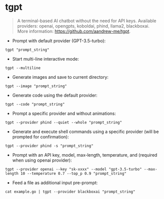 # tgpt

> A terminal-based AI chatbot without the need for API keys.
> Available providers: openai, opengpts, koboldai, phind, llama2, blackboxai.
> More information: <https://github.com/aandrew-me/tgpt>.

- Prompt with default provider (GPT-3.5-turbo):

`tgpt "prompt_string"`

- Start multi-line interactive mode:

`tgpt --multiline`

- Generate images and save to current directory:

`tgpt --image "prompt_string"`

- Generate code using the default provider:

`tgpt --code "prompt_string"`

- Prompt a specific provider and without animations:

`tgpt --provider phind --quiet --whole "prompt_string"`

- Generate and execute shell commands using a specific provider (will be prompted for confirmation):

`tgpt --provider phind -s "prompt_string"`

- Prompt with an API key, model, max-length, temperature, and  (required when using openai provider):

`tgpt --provider openai --key "sk-xxxx" --model "gpt-3.5-turbo" --max-length 10 --temperature 0.7 --top_p 0.9 "prompt_string"`

- Feed a file as additional input pre-prompt:

`cat example.go | tgpt --provider blackboxai "prompt_string"`

